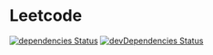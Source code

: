 # Leetcode

[![dependencies Status](https://david-dm.org/marcobiedermann/leetcode/status.svg)](https://david-dm.org/marcobiedermann/leetcode)
[![devDependencies Status](https://david-dm.org/marcobiedermann/leetcode/dev-status.svg)](https://david-dm.org/marcobiedermann/leetcode?type=dev)

